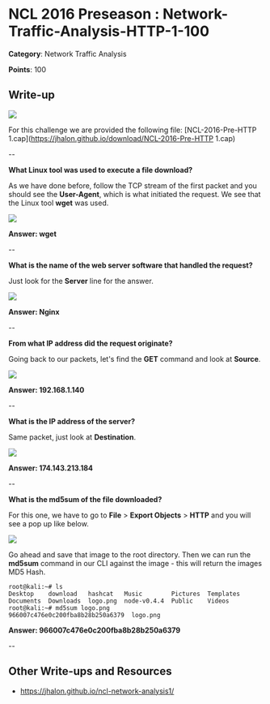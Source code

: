 # NCL 2016 Preseason : Network-Traffic-Analysis-HTTP-1-100

__Category__: Network Traffic Analysis

__Points__: 100

## Write-up

<a href="https://jhalon.github.io/images/ncl13.png"><img src="https://jhalon.github.io/images/ncl13.png"></a>

For this challenge we are provided the following file: [NCL-2016-Pre-HTTP 1.cap](https://jhalon.github.io/download/NCL-2016-Pre-HTTP 1.cap)

--

__What Linux tool was used to execute a file download?__

As we have done before, follow the TCP stream of the first packet and you should see the __User-Agent__, which is what initiated the request. We see that the Linux tool __wget__ was used.

<a href="https://jhalon.github.io/images/ncl-http1-1.png"><img src="https://jhalon.github.io/images/ncl-http1-1.png"></a>

__Answer: wget__

--

__What is the name of the web server software that handled the request?__

Just look for the __Server__ line for the answer.

<a href="https://jhalon.github.io/images/ncl-http1-1.png"><img src="https://jhalon.github.io/images/ncl-http1-1.png"></a>

__Answer: Nginx__

--

__From what IP address did the request originate?__

Going back to our packets, let's find the __GET__ command and look at __Source__.

<a href="https://jhalon.github.io/images/ncl-http1-3.png"><img src="https://jhalon.github.io/images/ncl-http1-3.png"></a>

__Answer: 192.168.1.140__

--

__What is the IP address of the server?__

Same packet, just look at __Destination__.

<a href="https://jhalon.github.io/images/ncl-http1-3.png"><img src="https://jhalon.github.io/images/ncl-http1-3.png"></a>

__Answer: 174.143.213.184__

--

__What is the md5sum of the file downloaded?__

For this one, we have to go to __File__ > __Export Objects__ > __HTTP__ and you will see a pop up like below.

<a href="https://jhalon.github.io/images/ncl-http1-2.png"><img src="https://jhalon.github.io/images/ncl-http1-2.png"></a>

Go ahead and save that image to the root directory. Then we can run the __md5sum__ command in our CLI against the image - this will return the images MD5 Hash.

```console
root@kali:~# ls
Desktop    download   hashcat   Music        Pictures  Templates
Documents  Downloads  logo.png  node-v0.4.4  Public    Videos
root@kali:~# md5sum logo.png 
966007c476e0c200fba8b28b250a6379  logo.png
```

__Answer: 966007c476e0c200fba8b28b250a6379__

--

## Other Write-ups and Resources

* https://jhalon.github.io/ncl-network-analysis1/
